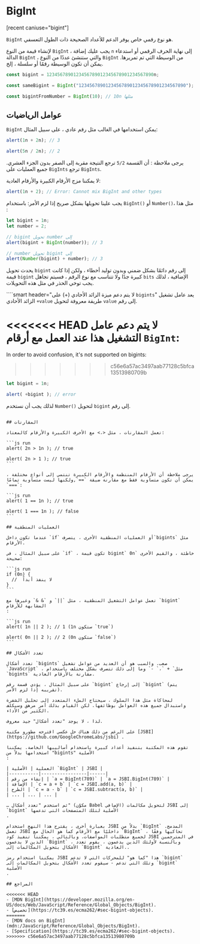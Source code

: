 # BigInt

[recent caniuse="bigint"]

`BigInt` هو نوع رقمي خاص يوفر الدعم للأعداد الصحيحة ذات الطول التعسفي.

لإنشاء قيمة من النوع `BigInt` ، يجب عليك إضافة `n` إلى نهاية الحرف الرقمي أو استدعاء الدالة `BigInt` ، والتي ستنشئ عددًا من النوع `BigInt` من الوسيطة التي تم تمريرها. يمكن أن تكون الوسيطة رقمًا أو سلسلة ، إلخ.

```js
const bigint = 1234567890123456789012345678901234567890n;

const sameBigint = BigInt("1234567890123456789012345678901234567890");

const bigintFromNumber = BigInt(10); // 10n مثلها
```

## عوامل الرياضيات

`BigInt` يمكن استخدامها في الغالب مثل رقم عادي ، على سبيل المثال:

```js run
alert(1n + 2n); // 3

alert(5n / 2n); // 2
```

يرجى ملاحظة : أن القسمة `5/2` ترجع النتيجة مقربة إلى الصفر بدون الجزء العشري. جميع العمليات على `BigInts` ترجع `BigInts`.

لا يمكننا مزج الأرقام الكبيرة والأرقام العادية:

```js run
alert(1n + 2); // Error: Cannot mix BigInt and other types
```

يجب علينا تحويلها بشكل صريح إذا لزم الأمر: باستخدام `BigInt()` أو `Number()`، مثل هذا :

```js run
let bigint = 1n;
let number = 2;

// bigint تحويل number إلى 
alert(bigint + BigInt(number)); // 3

// number تحويل bigint إلى
alert(Number(bigint) + number); // 3
```

يحدث تحويل `bigint` إلى رقم دائمًا بشكل ضمني وبدون توليد أخطاء ، ولكن إذا كانت قيمة `bigint` كبيرة جدًا ولا تتناسب مع نوع الرقم ، فسيتم تجاهل `bits` الإضافية ، لذلك يجب توخي الحذر في مثل هذه التحويلات.

````smart header="لا يتم دعم ميزة الزائد الأحادي (+) على `bigints`"
يعد عامل تشغيل الزائد الأحادي `+value` طريقة معروفة لتحويل `value` إلى رقم.

<<<<<<< HEAD
لا يتم دعم عامل التشغيل هذا عند العمل مع أرقام `BigInt`:
=======
In order to avoid confusion, it's not supported on bigints:
>>>>>>> c56e6a57ac3497aab77128c5bfca13513980709b
```js run
let bigint = 1n;

alert( +bigint ); // error
```
لذلك يجب أن نستخدم `Number()` لتحويل `bigint` إلى رقم.
````

## المقارنات

تعمل المقارنات ، مثل <،> مع الأحرف الكبيرة والأرقام كالمعتاد:

```js run
alert( 2n > 1n ); // true

alert( 2n > 1 ); // true
```

يرجى ملاحظة أن الأرقام المنتظمة والأرقام الكبيرة تنتمي إلى أنواع مختلفة ، يمكن أن تكون متساوية فقط مع مقارنة ضيقة `==`,ولكنها ليست متساوية تمامًا `===`:

```js run
alert( 1 == 1n ); // true

alert( 1 === 1n ); // false
```

## العمليات المنطقية

عندما تكون داخل `if` أو العمليات المنطقية الأخرى ، يتصرف`bigints` مثل الأرقام.

على سبيل المثال ، في `if` ، تكون قيمة bigint` 0n` خاطئة ، والقيم الأخرى صحيحة:

```js run
if (0n) {
  //  لا ينفذ أبداً
}
```

تعمل عوامل التشغيل المنطقية ، مثل `||` و `& &` وغيرها مع `bigint` المشابهة للأرقام
:

```js run
alert( 1n || 2 ); // 1 (1n ستكون `true`)

alert( 0n || 2 ); // 2 (0n ستكون `false`)
```

## تعدد الأشكال

تعدد أشكال `bigints` صعب. والسبب هو أن العديد من عوامل تشغيل `JavaScript` ، مثل` + `،` -` وما إلى ذلك تتصرف بشكل مختلف باستخدام `bigints` مقارنة بالأرقام العادية.

على سبيل المثال ، يؤدي قسمة رقم `bigint` إلى إرجاع `bigint` (يتم تقريبه إذا لزم الأمر).

لمحاكاة مثل هذا السلوك ، سيحتاج الملء المتعدد إلى تحليل الشفرة واستبدال جميع هذه العوامل بوظائفها. لكن القيام بذلك أمر مرهق وسيكلف الكثير من الأداء.

لذا ، لا يوجد "تعدد أشكال" جيد معروف.

على الرغم من ذلك هناك حل عكسي اقترحه مطورو مكتبة [JSBI](https://github.com/GoogleChromeLabs/jsbi) .

تقوم هذه المكتبة بتنفيذ أعداد كبيرة باستخدام أساليبها الخاصة. يمكننا استخدامها بدلاً من "bigints" الأصلية
:

| العملية | الأصلية `BigInt` | JSBI |
|-----------|-----------------|------|
| إنشاء من رقم | `a = BigInt(789)` | `a = JSBI.BigInt(789)` |
| الإضافة | `c = a + b` | `c = JSBI.add(a, b)` |
| الطرح	| `c = a - b` | `c = JSBI.subtract(a, b)` |
| ... | ... | ... |

… ثم استخدم "تعدد أشكال" (مكوّن Babel الإضافي) لتحويل مكالمات JSBI إلى `bigint` الأصلية لتلك المتصفحات التي تدعمها
.

بعبارة أخرى ، يقترح هذا النهج استخدام JSBI بدلاً من `BigInt` المدمج. تعمل JSBI داخليًا مع الأرقام كما هو الحال مع `BigInt` ، تحاكيها وفقًا لجميع متطلبات المواصفات. وبالتالي ، يمكننا تنفيذ كود JSBI في المترجمين الذين لا يدعمون `Bigint` ، وبالنسبة لأولئك الذين يدعمون ، يقوم تعدد الأشكال بتحويل المكالمات إلى `Bigint` العادية..

يمكننا استخدام رمز JSBI هذا "كما هو" للمحركات التي لا تدعم `bigint` وتلك التي تدعم - سيقوم تعدد الأشكال بتحويل المكالمات إلى `bigint` الأصلية
.

## المراجع

<<<<<<< HEAD
- [MDN BigInt](https://developer.mozilla.org/en-US/docs/Web/JavaScript/Reference/Global_Objects/BigInt).
- [تخصيص](https://tc39.es/ecma262/#sec-bigint-objects).
=======
- [MDN docs on BigInt](mdn:/JavaScript/Reference/Global_Objects/BigInt).
- [Specification](https://tc39.es/ecma262/#sec-bigint-objects).
>>>>>>> c56e6a57ac3497aab77128c5bfca13513980709b
